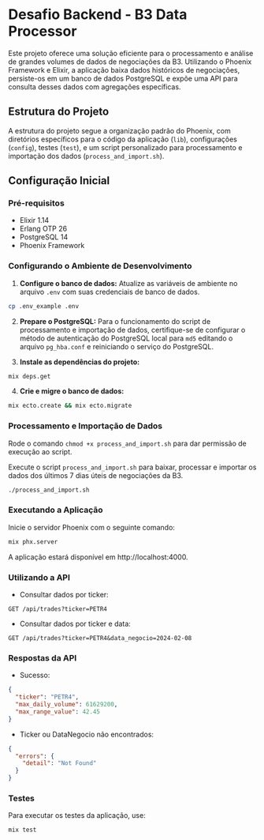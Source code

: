 # Desafio Backend - B3 Data Processor

Este projeto oferece uma solução eficiente para o processamento e análise de grandes volumes de dados de negociações da B3. Utilizando o Phoenix Framework e Elixir, a aplicação baixa dados históricos de negociações, persiste-os em um banco de dados PostgreSQL e expõe uma API para consulta desses dados com agregações específicas.

## Estrutura do Projeto

A estrutura do projeto segue a organização padrão do Phoenix, com diretórios específicos para o código da aplicação (`lib`), configurações (`config`), testes (`test`), e um script personalizado para processamento e importação dos dados (`process_and_import.sh`).

## Configuração Inicial

### Pré-requisitos

- Elixir 1.14
- Erlang OTP 26
- PostgreSQL 14
- Phoenix Framework

### Configurando o Ambiente de Desenvolvimento

1. **Configure o banco de dados:** Atualize as variáveis de ambiente no arquivo `.env` com suas credenciais de banco de dados.

```bash
cp .env_example .env
```

2. **Prepare o PostgreSQL:** Para o funcionamento do script de processamento e importação de dados, certifique-se de configurar o método de autenticação do PostgreSQL local para `md5` editando o arquivo `pg_hba.conf` e reiniciando o serviço do PostgreSQL.

3. **Instale as dependências do projeto:**

```bash
mix deps.get
```

4. **Crie e migre o banco de dados:**

```bash
mix ecto.create && mix ecto.migrate
```

### Processamento e Importação de Dados
Rode o comando `chmod +x process_and_import.sh` para dar permissão de execução ao script.

Execute o script `process_and_import.sh` para baixar, processar e importar os dados dos últimos 7 dias úteis de negociações da B3.

```bash
./process_and_import.sh
```

### Executando a Aplicação

Inicie o servidor Phoenix com o seguinte comando:

```bash
mix phx.server
```

A aplicação estará disponível em http://localhost:4000.

### Utilizando a API

- Consultar dados por ticker:

```
GET /api/trades?ticker=PETR4
```

- Consultar dados por ticker e data:

```
GET /api/trades?ticker=PETR4&data_negocio=2024-02-08
```

### Respostas da API

- Sucesso:

```json
{
  "ticker": "PETR4",
  "max_daily_volume": 61629200,
  "max_range_value": 42.45
}
```

- Ticker ou DataNegocio não encontrados:

```json
{
  "errors": {
    "detail": "Not Found"
  }
}
```

### Testes

Para executar os testes da aplicação, use:

```bash
mix test
```
